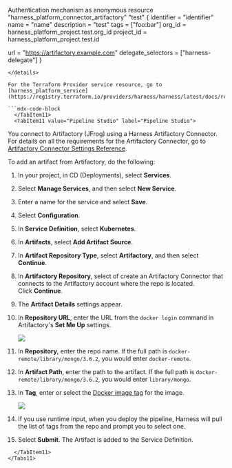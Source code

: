  Authentication mechanism as anonymous
resource "harness_platform_connector_artifactory" "test" {
  identifier  = "identifier"
  name        = "name"
  description = "test"
  tags        = ["foo:bar"]
  org_id      = harness_platform_project.test.org_id
  project_id  = harness_platform_project.test.id

  url                = "https://artifactory.example.com"
  delegate_selectors = ["harness-delegate"]
}
```
</details>

For the Terraform Provider service resource, go to [harness_platform_service](https://registry.terraform.io/providers/harness/harness/latest/docs/resources/platform_service).

```mdx-code-block
  </TabItem11>
  <TabItem11 value="Pipeline Studio" label="Pipeline Studio">
```

You connect to Artifactory (JFrog) using a Harness Artifactory Connector. For details on all the requirements for the Artifactory Connector, go to [Artifactory Connector Settings Reference](../../../platform/7_Connectors/ref-cloud-providers/artifactory-connector-settings-reference.md).

To add an artifact from Artifactory, do the following:

1. In your project, in CD (Deployments), select **Services**.
2. Select **Manage Services**, and then select **New Service**.
3. Enter a name for the service and select **Save**.
4. Select **Configuration**.
5. In **Service Definition**, select **Kubernetes**.
6. In **Artifacts**, select **Add Artifact Source**.
7. In **Artifact Repository Type**, select **Artifactory**, and then select **Continue**.
8. In **Artifactory Repository**, select of create an Artifactory Connector that connects to the Artifactory account where the repo is located. Click **Continue**.
9. The **Artifact Details** settings appear.
10. In **Repository URL**, enter the URL from the `docker login` command in Artifactory's **Set Me Up** settings.
    
    ![](./static/kubernetes-services-15.png)
11. In **Repository**, enter the repo name. If the full path is `docker-remote/library/mongo/3.6.2`, you would enter `docker-remote`.
12. In **Artifact Path**, enter the path to the artifact. If the full path is `docker-remote/library/mongo/3.6.2`, you would enter `library/mongo`.
13. In **Tag**, enter or select the [Docker image tag](https://docs.docker.com/engine/reference/commandline/tag/) for the image.
    
    ![](./static/kubernetes-services-16.png)
14. If you use runtime input, when you deploy the pipeline, Harness will pull the list of tags from the repo and prompt you to select one.
15. Select **Submit**. The Artifact is added to the Service Definition.


```mdx-code-block
  </TabItem11>
</Tabs11>
```
